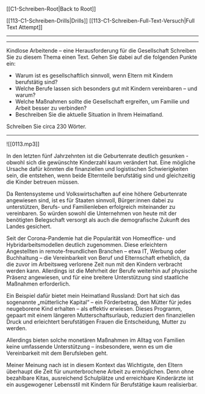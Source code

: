 [[C1-Schreiben-Root|Back to Root]]

[[113-C1-Schreiben-Drills|Drills]]
[[113-C1-Schreiben-Full-Text-Versuch|Full Text Attempt]]

----
---

Kindlose Arbeitende – eine Herausforderung für die Gesellschaft
Schreiben Sie zu diesem Thema einen Text. Gehen Sie dabei auf die folgenden Punkte ein:
- Warum ist es gesellschaftlich sinnvoll, wenn Eltern mit Kindern berufstätig sind?
- Welche Berufe lassen sich besonders gut mit Kindern vereinbaren – und warum?
- Welche Maßnahmen sollte die Gesellschaft ergreifen, um Familie und Arbeit besser zu verbinden?
- Beschreiben Sie die aktuelle Situation in Ihrem Heimatland.

Schreiben Sie circa 230 Wörter.

---

![[0113.mp3]]

In den letzten fünf Jahrzehnten ist die Geburtenrate deutlich gesunken - obwohl sich die gewünschte Kinderzahl kaum verändert hat. Eine mögliche Ursache dafür könnten die finanziellen und logistischen Schwierigkeiten sein, die entstehen, wenn beide Elternteile berufstätig sind und gleichzeitig die Kinder betreuen müssen.

Da Rentensysteme und Volkswirtschaften auf eine höhere Geburtenrate angewiesen sind, ist es für Staaten sinnvoll, Bürger:innen dabei zu unterstützen, Berufs- und Familienleben erfolgreich miteinander zu vereinbaren. So würden sowohl die Unternehmen von heute mit der benötigten Belegschaft versorgt als auch die demografische Zukunft des Landes gesichert.

Seit der Corona-Pandemie hat die Popularität von Homeoffice- und Hybridarbeitsmodellen deutlich zugenommen. Diese erleichtern Angestellten in remote-freundlichen Branchen – etwa IT, Werbung oder Buchhaltung – die Vereinbarkeit von Beruf und Elternschaft erheblich, da die zuvor im Arbeitsweg verlorene Zeit nun mit den Kindern verbracht werden kann. Allerdings ist die Mehrheit der Berufe weiterhin auf physische Präsenz angewiesen, und für eine breitere Unterstützung sind staatliche Maßnahmen erforderlich.

Ein Beispiel dafür bietet mein Heimatland Russland: Dort hat sich das sogenannte „mütterliche Kapital“ – ein Förderbetrag, den Mütter für jedes neugeborene Kind erhalten – als effektiv erwiesen. Dieses Programm, gepaart mit einem längeren Mutterschaftsurlaub, reduziert den finanziellen Druck und erleichtert berufstätigen Frauen die Entscheidung, Mutter zu werden.

Allerdings bieten solche monetären Maßnahmen im Alltag von Familien keine umfassende Unterstützung – insbesondere, wenn es um die Vereinbarkeit mit dem Berufsleben geht.

Meiner Meinung nach ist in diesem Kontext das Wichtigste, den Eltern überhaupt die Zeit für ununterbrochene Arbeit zu ermöglichen. Denn ohne bezahlbare Kitas, ausreichend Schulplätze und erreichbare Kinderärzte ist ein ausgewogener Lebensstil mit Kindern für Berufstätige kaum realisierbar.

